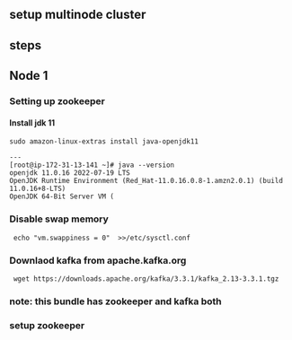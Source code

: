 ## setup multinode cluster 

## steps 

## Node 1 

### Setting up zookeeper 

#### Install jdk 11 

```
sudo amazon-linux-extras install java-openjdk11

---
[root@ip-172-31-13-141 ~]# java --version 
openjdk 11.0.16 2022-07-19 LTS
OpenJDK Runtime Environment (Red_Hat-11.0.16.0.8-1.amzn2.0.1) (build 11.0.16+8-LTS)
OpenJDK 64-Bit Server VM (

```

### Disable swap memory 

```
 echo "vm.swappiness = 0"  >>/etc/sysctl.conf
```

### Downlaod kafka from apache.kafka.org 

```
 wget https://downloads.apache.org/kafka/3.3.1/kafka_2.13-3.3.1.tgz
```

### note: this bundle has zookeeper and kafka both 

### setup zookeeper 

